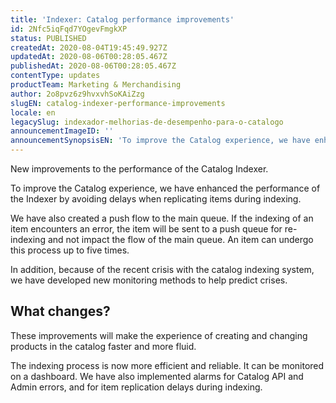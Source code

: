 ```yaml
---
title: 'Indexer: Catalog performance improvements'
id: 2Nfc5iqFqd7YOgevFmgkXP
status: PUBLISHED
createdAt: 2020-08-04T19:45:49.927Z
updatedAt: 2020-08-06T00:28:05.467Z
publishedAt: 2020-08-06T00:28:05.467Z
contentType: updates
productTeam: Marketing & Merchandising
author: 2o8pvz6z9hvxvhSoKAiZzg
slugEN: catalog-indexer-performance-improvements
locale: en
legacySlug: indexador-melhorias-de-desempenho-para-o-catalogo
announcementImageID: ''
announcementSynopsisEN: 'To improve the Catalog experience, we have enhanced the performance of the Indexer.'
---
```


New improvements to the performance of the Catalog Indexer.

To improve the Catalog experience, we have enhanced the performance of the Indexer by avoiding delays when replicating items during indexing.

We have also created a push flow to the main queue. If the indexing of an item encounters an error, the item will be sent to a push queue for re-indexing and not impact the flow of the main queue. An item can undergo this process up to five times.

In addition, because of the recent crisis with the catalog indexing system, we have developed new monitoring methods to help predict crises.


## What changes?

These improvements will make the experience of creating and changing products in the catalog faster and more fluid.

The indexing process is now more efficient and reliable. It can be monitored on a dashboard. We have also implemented alarms for Catalog API and Admin errors, and for item replication delays during indexing.


